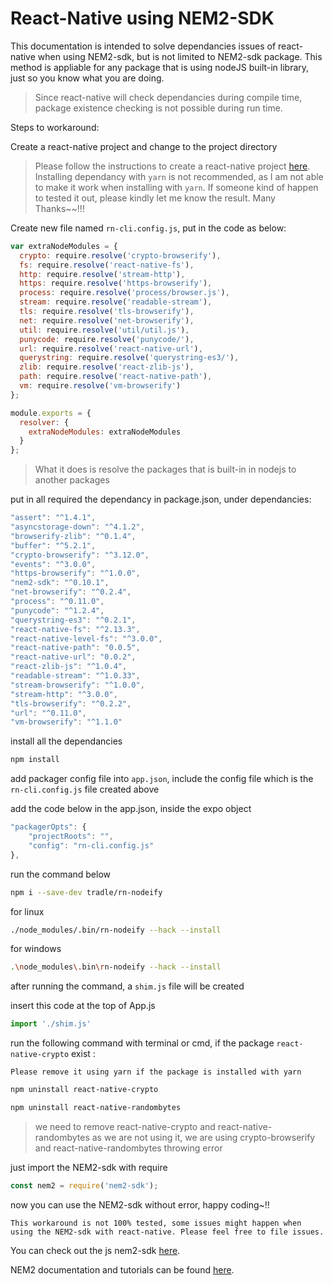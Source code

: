# React-Native using NEM2-SDK 

This documentation is intended to solve dependancies issues of react-native when using NEM2-sdk, but is not limited to NEM2-sdk package. This method is appliable for any package that is using nodeJS built-in library, just so you know what you are doing.

>Since react-native will check dependancies during compile time, package existence checking is not possible during run time.

Steps to workaround:

Create a react-native project and change to the project directory

>Please follow the instructions to create a react-native project [here](https://facebook.github.io/react-native/docs/getting-started).
>Installing dependancy with `yarn` is not recommended, as I am not able to make it work when installing with `yarn`. If someone kind of happen to tested it out, please kindly let me know the result. Many Thanks~~!!!

Create new file named `rn-cli.config.js`, put in the code as below:

```javascript
var extraNodeModules = {
  crypto: require.resolve('crypto-browserify'),
  fs: require.resolve('react-native-fs'),
  http: require.resolve('stream-http'),
  https: require.resolve('https-browserify'),
  process: require.resolve('process/browser.js'),
  stream: require.resolve('readable-stream'),
  tls: require.resolve('tls-browserify'),
  net: require.resolve('net-browserify'),
  util: require.resolve('util/util.js'),
  punycode: require.resolve('punycode/'),
  url: require.resolve('react-native-url'),
  querystring: require.resolve('querystring-es3/'),
  zlib: require.resolve('react-zlib-js'),
  path: require.resolve('react-native-path'),
  vm: require.resolve('vm-browserify')
};

module.exports = {
  resolver: {
    extraNodeModules: extraNodeModules
  }
};
```
> What it does is resolve the packages that is built-in in nodejs to another packages

put in all required the dependancy in package.json, under dependancies:

```javascript
"assert": "^1.4.1",
"asyncstorage-down": "^4.1.2",
"browserify-zlib": "^0.1.4",
"buffer": "^5.2.1",
"crypto-browserify": "^3.12.0",
"events": "^3.0.0",
"https-browserify": "^1.0.0",
"nem2-sdk": "^0.10.1",
"net-browserify": "^0.2.4",
"process": "^0.11.0",
"punycode": "^1.2.4",
"querystring-es3": "^0.2.1",
"react-native-fs": "^2.13.3",
"react-native-level-fs": "^3.0.0",
"react-native-path": "0.0.5",
"react-native-url": "0.0.2",
"react-zlib-js": "^1.0.4",
"readable-stream": "^1.0.33",
"stream-browserify": "^1.0.0",
"stream-http": "^3.0.0",
"tls-browserify": "^0.2.2",
"url": "^0.11.0",
"vm-browserify": "^1.1.0"
```

install all the dependancies
```sh
npm install
```

add packager config file into `app.json`, include the config file which is the `rn-cli.config.js` file created above

add the code below in the app.json, inside the expo object

```javascript
"packagerOpts": {
    "projectRoots": "",
    "config": "rn-cli.config.js"
},
```
run the command below

```sh
npm i --save-dev tradle/rn-nodeify
```

for linux
```sh
./node_modules/.bin/rn-nodeify --hack --install
```

for windows
```sh
.\node_modules\.bin\rn-nodeify --hack --install
```

after running the command, a `shim.js` file will be created

insert this code at the top of App.js
```javascript
import './shim.js'
```

run the following command with terminal or cmd, if the package `react-native-crypto` exist :

`Please remove it using yarn if the package is installed with yarn`

```sh
npm uninstall react-native-crypto

npm uninstall react-native-randombytes
```

> we need to remove react-native-crypto and react-native-randombytes
> as we are not using it, we are using crypto-browserify and react-native-randombytes throwing error

just import the NEM2-sdk with require
```javascript
const nem2 = require('nem2-sdk');
```
now you can use the NEM2-sdk without error, happy coding~!!

`This workaround is not 100% tested, some issues might happen when using the NEM2-sdk with react-native. Please feel free to file issues.`  

You can check out the js nem2-sdk [here](https://github.com/nemtech/nem2-sdk-typescript-javascript).  

NEM2 documentation and tutorials can be found [here](https://nemtech.github.io/getting-started/setup-workstation.html).

